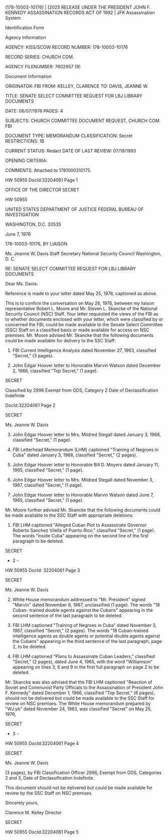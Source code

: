 (178-10003-10176) | [2025 RELEASE UNDER THE PRESIDENT JOHN F. KENNEDY ASSASSINATION RECORDS ACT OF 1992 |
JFK Assassination System

Identification Form

Agency Information

AGENCY: KISS/SCOW
RECORD NUMBER: 178-10003-10176

RECORD SERIES: CHURCH COM.

AGENCY FILENUMBER: 7602957 (9)

Document Information

ORIGINATOR: FBI
FROM: KELLEY, CLARENCE
TO: DAVIS, JEANNE W.

TITLE: SENATE SELECT COMMITTEE REQUEST FOR LBJ LIBRARY DOCUMENTS

DATE: 06/07/1976
PAGES: 4

SUBJECTS:
CHURCH COMMITTEE
DOCUMENT REQUEST, CHURCH COM.
FBI

DOCUMENT TYPE: MEMORANDUM
CLASSIFICATION: Secret
RESTRICTIONS: 1B

CURRENT STATUS: Redact
DATE OF LAST REVIEW: 07/19/1993

OPENING CRITERIA:

COMMENTS: Attached to 1781000310175.

HW 50955 DocId:32204061 Page 1

OFFICE OF THE DIRECTOR SECRET

HW 50955

UNITED STATES DEPARTMENT OF JUSTICE
FEDERAL BUREAU OF INVESTIGATION

WASHINGTON, D.C. 20535

June 7, 1976

178-10003-10176, BY LIAISON

Ms. Jeanne W. Davis
Staff Secretary
National Security Council
Washington, D. C.

RE: SENATE SELECT COMMITTEE REQUEST
FOR LBJ LIBRARY DOCUMENTS

Dear Ms. Davis:

Reference is made to your letter dated May 25, 1976, captioned as above.

This is to confirm the conversation on May 26, 1976, between my liaison representative Robert L. Moore and Mr. Steven L. Skancke of the National Security Council (NSC) Staff. Your letter requested the views of the FBI as to whether documents enclosed with your letter, which were classified by or concerned the FBI, could be made available to the Senate Select Committee (SSC) Staff on a classified basis or made available for access on NSC premises. Mr. Moore advised Mr. Skancke that the following documents could be made available for delivery to the SSC Staff:

1. FBI Current Intelligence Analysis
dated November 27, 1963, classified
"Secret," (3 pages).

2. John Edgar Hoover letter to Honorable
Marvin Watson dated December 2, 1966,
classified "Top Secret," (1 page).

SECRET

Classified by 2996
Exempt from GDS, Category 2
Date of Declassification Indefinite

DocId:32204061 Page 2

SECRET

Ms. Jeanne W. Davis

3. John Edgar Hoover letter to
Mrs. Mildred Stegall dated
January 3, 1968, classified
"Secret," (1 page).

4. FBI Letterhead Memorandum (LHM)
captioned "Training of Negroes
in Cuba" dated January 3, 1968,
classified "Secret," (2 pages).

5. John Edgar Hoover letter to
Honorable Bill D. Moyers dated
January 11, 1965, classified
"Secret," (1 page).

6. John Edgar Hoover letter to
Mrs. Mildred Stegall dated
November 3, 1967, classified
"Secret," (1 page).

7. John Edgar Hoover letter to
Honorable Marvin Watson dated
June 7, 1965, classified
"Secret," (1 page).

Mr. Moore further advised Mr. Skancke that the
following documents could be made available to the SSC
Staff with appropriate deletions:

1. FBI LHM captioned "Alleged Cuban
Plot to Assassinate Governor
Roberto Sanchez Vilella of
Puerto Rico," classified "Secret,"
(1 page). The words “inside
Cuba" appearing on the second
line of the first paragraph to
be deleted.

SECRET
- 2 -

HW 50955 DocId: 32204061 Page 3

SECRET

Ms. Jeanne W. Davis

2. White House memorandum addressed
to "Mr. President” signed "Marvin"
dated November 6, 1967, unclassified
(1 page). The words "18 Cuban-
trained double agents against the
Cubans" appearing in the second
sentence of the last paragraph to be
deleted.

3. FBI LHM captioned "Training of
Negroes in Cuba" dated November 3,
1967, classified "Secret," (2
pages). The words "18 Cuban-trained
intelligence agents as double agents
or potential double agents against
the Cubans" appearing in the third
sentence of the last paragraph, page
2, to be deleted.

4. FBI LHM captioned "Plans to Assassinate
Cuban Leaders," classified "Secret,"
(2 pages), dated June 4, 1965, with
the word "Williamson" appearing on
lines 3, 6 and 9 in the first full
paragraph on page 2 to be deleted.

Mr. Skancke was also advised that the FBI LHM
captioned "Reaction of Soviet and Communist Party
Officials to the Assassination of President John F.
Kennedy" dated December 1, 1966, classified "Top Secret,"
(6 pages), should not be delivered but could be made
available to the SSC Staff for review on NSC premises.
The White House memorandum prepared by "WJ:yb" dated
November 24, 1963, was classified "Secret" on May 25, 1976,

SECRET
- 3 -

HW 50955 DocId:32204061 Page 4

SECRET

Ms. Jeanne W. Davis

(3 pages), by FBI Classification Officer 2996, Exempt from
GDS, Categories 2 and 3, Date of Declassification Indefinite.

This document should not be delivered but could be made
available for review by the SSC Staff on NSC premises.

Sincerely yours,

Clarence M. Kelley
Director

SECRET

HW 50955 DocId:32204061 Page 5
